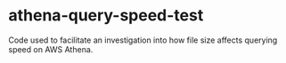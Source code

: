 # athena-query-speed-test
Code used to facilitate an investigation into how file size affects querying speed on AWS Athena.
